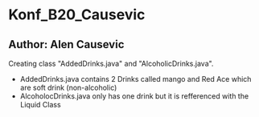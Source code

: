 # Konf_B20_Causevic

Author: Alen Causevic
---------------------

Creating class "AddedDrinks.java" and "AlcoholicDrinks.java".
- AddedDrinks.java contains 2 Drinks called mango and Red Ace which are soft drink (non-alcoholic)
- AlcoholocDrinks.java only has one drink but it is refferenced with the Liquid Class
